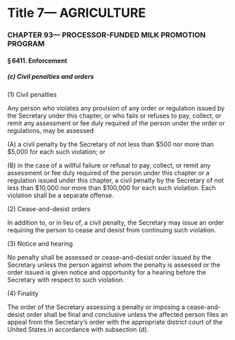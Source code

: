 
# Title 7— AGRICULTURE
### CHAPTER 93— PROCESSOR-FUNDED MILK PROMOTION PROGRAM
#### § 6411. Enforcement
##### (c) Civil penalties and orders

(1) Civil penalties

Any person who violates any provision of any order or regulation issued by the Secretary under this chapter, or who fails or refuses to pay, collect, or remit any assessment or fee duly required of the person under the order or regulations, may be assessed

(A) a civil penalty by the Secretary of not less than $500 nor more than $5,000 for each such violation; or

(B) in the case of a willful failure or refusal to pay, collect, or remit any assessment or fee duly required of the person under this chapter or a regulation issued under this chapter, a civil penalty by the Secretary of not less than $10,000 nor more than $100,000 for each such violation. Each violation shall be a separate offense.

(2) Cease-and-desist orders

In addition to, or in lieu of, a civil penalty, the Secretary may issue an order requiring the person to cease and desist from continuing such violation.

(3) Notice and hearing

No penalty shall be assessed or cease-and-desist order issued by the Secretary unless the person against whom the penalty is assessed or the order issued is given notice and opportunity for a hearing before the Secretary with respect to such violation.

(4) Finality

The order of the Secretary assessing a penalty or imposing a cease-and-desist order shall be final and conclusive unless the affected person files an appeal from the Secretary’s order with the appropriate district court of the United States in accordance with subsection (d).
